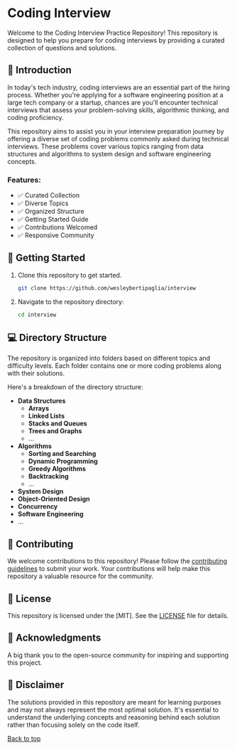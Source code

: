 # Coding Interview

Welcome to the Coding Interview Practice Repository! This repository is designed to help you prepare for coding interviews by providing a curated collection of questions and solutions.

## 📃 Introduction

In today's tech industry, coding interviews are an essential part of the hiring process. Whether you're applying for a software engineering position at a large tech company or a startup, chances are you'll encounter technical interviews that assess your problem-solving skills, algorithmic thinking, and coding proficiency.

This repository aims to assist you in your interview preparation journey by offering a diverse set of coding problems commonly asked during technical interviews. These problems cover various topics ranging from data structures and algorithms to system design and software engineering concepts.

### Features:

- ✅ Curated Collection
- ✅ Diverse Topics
- ✅ Organized Structure
- ✅ Getting Started Guide
- ✅ Contributions Welcomed
- ✅ Responsive Community

## 🤖 Getting Started

1. Clone this repository to get started.

   ```bash
   git clone https://github.com/wesleybertipaglia/interview
   ```

2. Navigate to the repository directory:

   ```bash
   cd interview
   ```

## 💻 Directory Structure

The repository is organized into folders based on different topics and difficulty levels. Each folder contains one or more coding problems along with their solutions.

Here's a breakdown of the directory structure:

- **Data Structures**
  - **Arrays**
  - **Linked Lists**
  - **Stacks and Queues**
  - **Trees and Graphs**
  - ...
- **Algorithms**
  - **Sorting and Searching**
  - **Dynamic Programming**
  - **Greedy Algorithms**
  - **Backtracking**
  - ...
- **System Design**
- **Object-Oriented Design**
- **Concurrency**
- **Software Engineering**
- ...

## 🤝 Contributing

We welcome contributions to this repository! Please follow the [contributing guidelines](CONTRIBUTING.md) to submit your work. Your contributions will help make this repository a valuable resource for the community.

## 📜 License

This repository is licensed under the [MIT]. See the [LICENSE](LICENSE) file for details.

## 🎉 Acknowledgments

A big thank you to the open-source community for inspiring and supporting this project.

## 🔰 Disclaimer

The solutions provided in this repository are meant for learning purposes and may not always represent the most optimal solution. It's essential to understand the underlying concepts and reasoning behind each solution rather than focusing solely on the code itself.

[Back to top](#interview)
